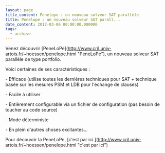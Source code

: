 ```yaml
---
layout: page
title_content: Penelope : un nouveau solveur SAT parallèle
title: Penelope : un nouveau solveur SAT parall...
date_content: 2012-03-06 00:00:00.000000
tags:
  - archive
---
```

Venez découvrir [PeneLoPe](http://www.cril.univ-
artois.fr/~hoessen/penelope.html "PeneLoPe"), un nouveau solveur SAT parallèle
de type portfolio.



Voici certaines de ses caractéristiques :



\- Efficace (utilise toutes les dernières techniques pour SAT + technique
basée sur les mesures PSM et LDB pour l'échange de clauses)



\- Facile à utiliser



\- Entièrement configurable via un fichier de configuration (pas besoin de
toucher au code source)



\- Mode déterministe



\- En plein d'autres choses excitantes...





Pour découvrir la PeneLoPe, [c'est par ici.](http://www.cril.univ-
artois.fr/~hoessen/penelope.html "c'est par ici")



